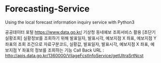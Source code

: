 # Forecasting-Service
Using the local forecast information inquiry service with Python3

공공데이터 포털 https://www.data.go.kr/
기상청 동네예보 조회서비스 활용
[초단기실황조회]
실황정보를 조회하기 위해 발표일자, 발표시각, 예보지점 X 좌표, 예보지점 Y 좌표의 조회 조건으로 자료구분코드, 실황값, 발표일자, 발표시각, 예보지점 X 좌표, 예보지점 Y 좌표의 정보를 조회하는 기능
Call Back URL : http://apis.data.go.kr/1360000/VilageFcstInfoService/getUltraSrtNcst
